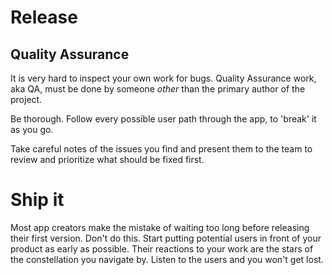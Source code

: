 # Release

## Quality Assurance

It is very hard to inspect your own work for bugs. Quality Assurance work, aka QA, must be done by someone *other* than the primary author of the project. 

Be thorough. Follow every possible user path through the app, to 'break' it as you go.

Take careful notes of the issues you find and present them to the team to review and prioritize what should be fixed first.  


# Ship it

Most app creators make the mistake of waiting too long before releasing their first version. Don't do this. Start putting potential users in front of your product as early as possible. Their reactions to your work are the stars of the constellation you navigate by. Listen to the users and you won't get lost.
